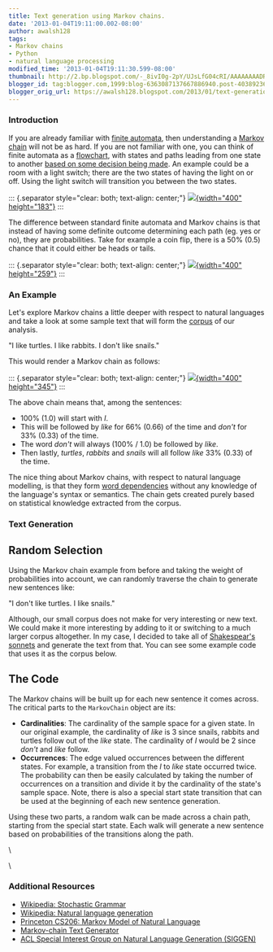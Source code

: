 ```yaml
---
title: Text generation using Markov chains.
date: '2013-01-04T19:11:00.002-08:00'
author: awalsh128
tags:
- Markov chains
- Python
- natural language processing
modified_time: '2013-01-04T19:11:30.599-08:00'
thumbnail: http://2.bp.blogspot.com/-_8ivI0g-2pY/UJsLfG04cRI/AAAAAAAADRU/HOFVAJKwYqc/s72-c/simple-automata.png
blogger_id: tag:blogger.com,1999:blog-6363087137667886940.post-4038923617750448040
blogger_orig_url: https://awalsh128.blogspot.com/2013/01/text-generation-using-markov-chains.html
---
```


### Introduction

If you are already familiar with [finite
automata](http://en.wikipedia.org/wiki/Finite-state_machine), then
understanding a [Markov
chain](http://en.wikipedia.org/wiki/Markov_chain) will not be as hard.
If you are not familiar with one, you can think of finite automata as a
[flowchart](http://en.wikipedia.org/wiki/Flowchart), with states and
paths leading from one state to another [based on some decision being
made](http://xkcd.com/627/). An example could be a room with a light
switch; there are the two states of having the light on or off. Using
the light switch will transition you between the two states.

::: {.separator style="clear: both; text-align: center;"}
[![](http://2.bp.blogspot.com/-_8ivI0g-2pY/UJsLfG04cRI/AAAAAAAADRU/HOFVAJKwYqc/s400/simple-automata.png){width="400"
height="183"}](http://2.bp.blogspot.com/-_8ivI0g-2pY/UJsLfG04cRI/AAAAAAAADRU/HOFVAJKwYqc/s1600/simple-automata.png)
:::

The difference between standard finite automata and Markov chains is
that instead of having some definite outcome determining each path (eg.
yes or no), they are probabilities. Take for example a coin flip, there
is a 50% (0.5) chance that it could either be heads or tails.

::: {.separator style="clear: both; text-align: center;"}
[![](http://4.bp.blogspot.com/-At-x9TP5t44/UJsLwCzq81I/AAAAAAAADRg/IFNPH1QKU8U/s400/simple-markov.png){width="400"
height="259"}](http://4.bp.blogspot.com/-At-x9TP5t44/UJsLwCzq81I/AAAAAAAADRg/IFNPH1QKU8U/s1600/simple-markov.png)
:::

### An Example

Let\'s explore Markov chains a little deeper with respect to natural
languages and take a look at some sample text that will form the
[corpus](http://en.wikipedia.org/wiki/Text_corpus) of our analysis.

"I like turtles. I like rabbits. I don\'t like snails."

This would render a Markov chain as follows:

::: {.separator style="clear: both; text-align: center;"}
[![](http://2.bp.blogspot.com/-U2fyhOJ7bN8/UJsL23oh3zI/AAAAAAAADRs/wZNWvVR-Jco/s400/text-markov.png){width="400"
height="345"}](http://2.bp.blogspot.com/-U2fyhOJ7bN8/UJsL23oh3zI/AAAAAAAADRs/wZNWvVR-Jco/s1600/text-markov.png)
:::

The above chain means that, among the sentences:

-   100% (1.0) will start with *I*.
-   This will be followed by *like* for 66% (0.66) of the time and
    *don\'t* for 33% (0.33) of the time.
-   The word *don\'t* will always (100% / 1.0) be followed by *like*.
-   Then lastly, *turtles*, *rabbits* and *snails* will all follow
    *like* 33% (0.33) of the time.

The nice thing about Markov chains, with respect to natural language
modelling, is that they form [word
dependencies](http://en.wikipedia.org/wiki/Dependency_grammar) without
any knowledge of the language\'s syntax or semantics. The chain gets
created purely based on statistical knowledge extracted from the corpus.

### Text Generation

Random Selection
----------------

Using the Markov chain example from before and taking the weight of
probabilities into account, we can randomly traverse the chain to
generate new sentences like:

"I don\'t like turtles. I like snails."

Although, our small corpus does not make for very interesting or new
text. We could make it more interesting by adding to it or switching to
a much larger corpus altogether. In my case, I decided to take all of
[Shakespear\'s
sonnets](https://raw.github.com/awalsh128/nlp/master/sonnets.txt) and
generate the text from that. You can see some example code that uses it
as the corpus below.

The Code
--------

The Markov chains will be built up for each new sentence it comes
across. The critical parts to the `MarkovChain` object are its:

-   **Cardinalities**: The cardinality of the sample space for a given
    state. In our original example, the cardinality of *like* is 3 since
    snails, rabbits and turtles follow out of the *like* state. The
    cardinality of *I* would be 2 since *don\'t* and *like* follow.
-   **Occurrences**: The edge valued occurrences between the different
    states. For example, a transition from the *I* to *like* state
    occurred twice. The probability can then be easily calculated by
    taking the number of occurrences on a transition and divide it by
    the cardinality of the state\'s sample space. Note, there is also a
    special start state transition that can be used at the beginning of
    each new sentence generation.

Using these two parts, a random walk can be made across a chain path,
starting from the special start state. Each walk will generate a new
sentence based on probabilities of the transitions along the path.

\

\

### Additional Resources

-   [Wikipedia: Stochastic
    Grammar](https://en.wikipedia.org/wiki/Stochastic_grammar)
-   [Wikipedia: Natural language
    generation](http://en.wikipedia.org/wiki/Natural_language_generation)
-   [Princeton CS206: Markov Model of Natural
    Language](http://www.cs.princeton.edu/courses/archive/spr05/cos126/assignments/markov.html)
-   [Markov-chain Text
    Generator](http://www.owlnet.rice.edu/~cz1/prog/markov/markov.html)
-   [ACL Special Interest Group on Natural Language Generation
    (SIGGEN)](http://www.siggen.org/)
